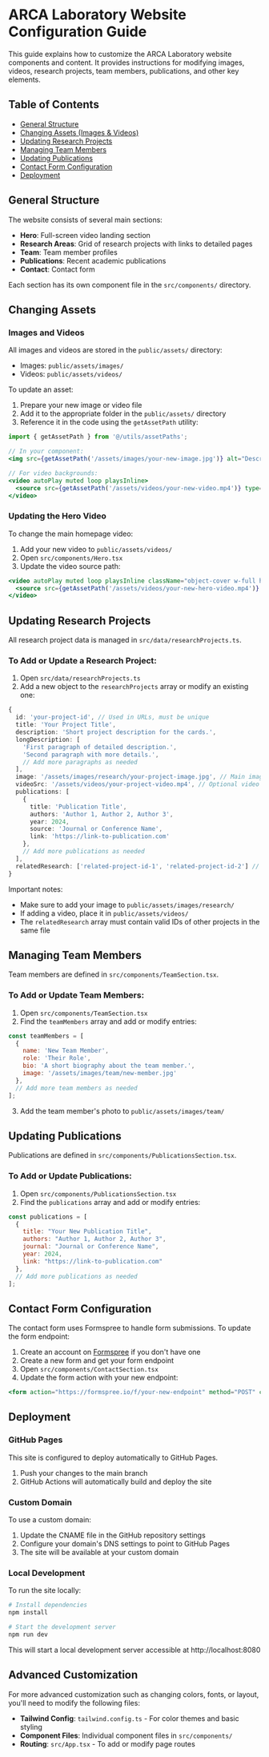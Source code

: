 
# ARCA Laboratory Website Configuration Guide

This guide explains how to customize the ARCA Laboratory website components and content. It provides instructions for modifying images, videos, research projects, team members, publications, and other key elements.

## Table of Contents

- [General Structure](#general-structure)
- [Changing Assets (Images & Videos)](#changing-assets)
- [Updating Research Projects](#updating-research-projects)
- [Managing Team Members](#managing-team-members)
- [Updating Publications](#updating-publications)
- [Contact Form Configuration](#contact-form-configuration)
- [Deployment](#deployment)

## General Structure

The website consists of several main sections:

- **Hero**: Full-screen video landing section
- **Research Areas**: Grid of research projects with links to detailed pages
- **Team**: Team member profiles
- **Publications**: Recent academic publications
- **Contact**: Contact form

Each section has its own component file in the `src/components/` directory.

## Changing Assets

### Images and Videos

All images and videos are stored in the `public/assets/` directory:

- Images: `public/assets/images/`
- Videos: `public/assets/videos/`

To update an asset:

1. Prepare your new image or video file
2. Add it to the appropriate folder in the `public/assets/` directory
3. Reference it in the code using the `getAssetPath` utility:

```jsx
import { getAssetPath } from '@/utils/assetPaths';

// In your component:
<img src={getAssetPath('/assets/images/your-new-image.jpg')} alt="Description" />

// For video backgrounds:
<video autoPlay muted loop playsInline>
  <source src={getAssetPath('/assets/videos/your-new-video.mp4')} type="video/mp4" />
</video>
```

### Updating the Hero Video

To change the main homepage video:

1. Add your new video to `public/assets/videos/`
2. Open `src/components/Hero.tsx`
3. Update the video source path:

```jsx
<video autoPlay muted loop playsInline className="object-cover w-full h-full">
  <source src={getAssetPath('/assets/videos/your-new-hero-video.mp4')} type="video/mp4" />
</video>
```

## Updating Research Projects

All research project data is managed in `src/data/researchProjects.ts`.

### To Add or Update a Research Project:

1. Open `src/data/researchProjects.ts`
2. Add a new object to the `researchProjects` array or modify an existing one:

```typescript
{
  id: 'your-project-id', // Used in URLs, must be unique
  title: 'Your Project Title',
  description: 'Short project description for the cards.',
  longDescription: [
    'First paragraph of detailed description.',
    'Second paragraph with more details.',
    // Add more paragraphs as needed
  ],
  image: '/assets/images/research/your-project-image.jpg', // Main image path
  videoSrc: '/assets/videos/your-project-video.mp4', // Optional video
  publications: [
    {
      title: 'Publication Title',
      authors: 'Author 1, Author 2, Author 3',
      year: 2024,
      source: 'Journal or Conference Name',
      link: 'https://link-to-publication.com'
    },
    // Add more publications as needed
  ],
  relatedResearch: ['related-project-id-1', 'related-project-id-2'] // IDs of related projects
}
```

Important notes:

- Make sure to add your image to `public/assets/images/research/`
- If adding a video, place it in `public/assets/videos/`
- The `relatedResearch` array must contain valid IDs of other projects in the same file

## Managing Team Members

Team members are defined in `src/components/TeamSection.tsx`.

### To Add or Update Team Members:

1. Open `src/components/TeamSection.tsx`
2. Find the `teamMembers` array and add or modify entries:

```javascript
const teamMembers = [
  {
    name: 'New Team Member',
    role: 'Their Role',
    bio: 'A short biography about the team member.',
    image: '/assets/images/team/new-member.jpg'
  },
  // Add more team members as needed
];
```

3. Add the team member's photo to `public/assets/images/team/`

## Updating Publications

Publications are defined in `src/components/PublicationsSection.tsx`.

### To Add or Update Publications:

1. Open `src/components/PublicationsSection.tsx`
2. Find the `publications` array and add or modify entries:

```javascript
const publications = [
  {
    title: "Your New Publication Title",
    authors: "Author 1, Author 2, Author 3",
    journal: "Journal or Conference Name",
    year: 2024,
    link: "https://link-to-publication.com"
  },
  // Add more publications as needed
];
```

## Contact Form Configuration

The contact form uses Formspree to handle form submissions. To update the form endpoint:

1. Create an account on [Formspree](https://formspree.io/) if you don't have one
2. Create a new form and get your form endpoint
3. Open `src/components/ContactSection.tsx`
4. Update the form action with your new endpoint:

```jsx
<form action="https://formspree.io/f/your-new-endpoint" method="POST" className="space-y-6">
```

## Deployment

### GitHub Pages

This site is configured to deploy automatically to GitHub Pages.

1. Push your changes to the main branch
2. GitHub Actions will automatically build and deploy the site

### Custom Domain

To use a custom domain:

1. Update the CNAME file in the GitHub repository settings
2. Configure your domain's DNS settings to point to GitHub Pages
3. The site will be available at your custom domain

### Local Development

To run the site locally:

```sh
# Install dependencies
npm install

# Start the development server
npm run dev
```

This will start a local development server accessible at http://localhost:8080

## Advanced Customization

For more advanced customization such as changing colors, fonts, or layout, you'll need to modify the following files:

- **Tailwind Config**: `tailwind.config.ts` - For color themes and basic styling
- **Component Files**: Individual component files in `src/components/`
- **Routing**: `src/App.tsx` - To add or modify page routes
